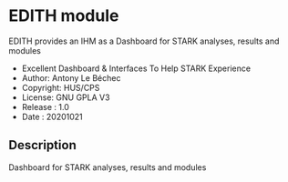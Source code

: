 EDITH module
============
EDITH provides an IHM as a Dashboard for STARK analyses, results and modules
* Excellent Dashboard & Interfaces To Help STARK Experience
* Author: Antony Le Béchec
* Copyright: HUS/CPS
* License: GNU GPLA V3
* Release : 1.0
* Date : 20201021



Description
-----------


Dashboard for STARK analyses, results and modules

